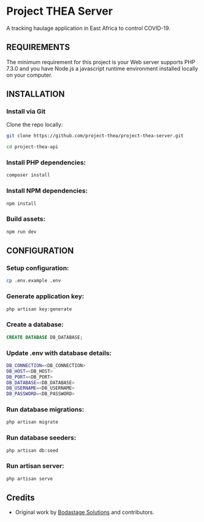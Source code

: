 # Project THEA Server

A tracking haulage application in East Africa to control COVID-19.

REQUIREMENTS
------------

The minimum requirement for this project is your Web server supports PHP 7.3.0 and you have 
Node.js a javascript runtime environment installed locally on your computer. 

INSTALLATION
------------

### Install via Git 

Clone the repo locally:

```sh
git clone https://github.com/project-thea/project-thea-server.git

cd project-thea-api

```

### Install PHP dependencies:

```sh
composer install
```

### Install NPM dependencies:

```sh
npm install
```

### Build assets: 

```sh
npm run dev
```

CONFIGURATION
------------

### Setup configuration:

```sh
cp .env.example .env
```

### Generate application key:

```sh
php artisan key:generate
```

### Create a database:

```sql
CREATE DATABASE DB_DATABASE;
```

### Update .env with database details:

```sh
DB_CONNECTION=<DB_CONNECTION>
DB_HOST=<DB_HOST>
DB_PORT=<DB_PORT>
DB_DATABASE=<DB_DATABASE>
DB_USERNAME=<DB_USERNAME>
DB_PASSWORD=<DB_PASSWORD>
```

### Run database migrations:

```sh
php artisan migrate
```

### Run database seeders:

```sh
php artisan db:seed
```

### Run artisan server:

```sh
php artisan serve
```

## Credits
- Original work by [Bodastage Solutions](https://www.bodastage.com) and contributors.
